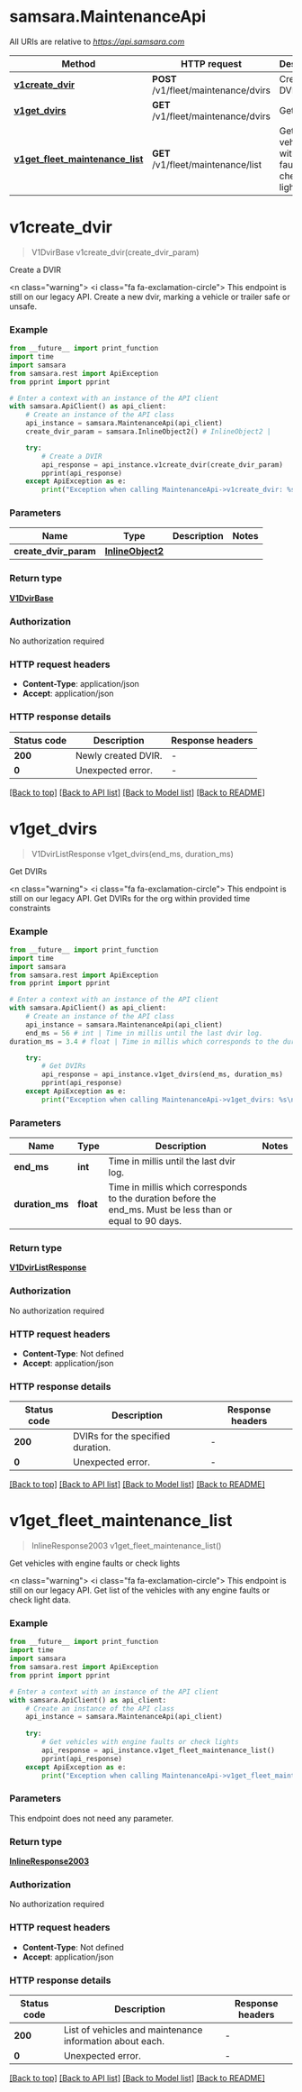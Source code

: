 # samsara.MaintenanceApi

All URIs are relative to *https://api.samsara.com*

Method | HTTP request | Description
------------- | ------------- | -------------
[**v1create_dvir**](MaintenanceApi.md#v1create_dvir) | **POST** /v1/fleet/maintenance/dvirs | Create a DVIR
[**v1get_dvirs**](MaintenanceApi.md#v1get_dvirs) | **GET** /v1/fleet/maintenance/dvirs | Get DVIRs
[**v1get_fleet_maintenance_list**](MaintenanceApi.md#v1get_fleet_maintenance_list) | **GET** /v1/fleet/maintenance/list | Get vehicles with engine faults or check lights


# **v1create_dvir**
> V1DvirBase v1create_dvir(create_dvir_param)

Create a DVIR

<n class=\"warning\"> <nh> <i class=\"fa fa-exclamation-circle\"></i> This endpoint is still on our legacy API. </nh> </n>  Create a new dvir, marking a vehicle or trailer safe or unsafe.

### Example

```python
from __future__ import print_function
import time
import samsara
from samsara.rest import ApiException
from pprint import pprint

# Enter a context with an instance of the API client
with samsara.ApiClient() as api_client:
    # Create an instance of the API class
    api_instance = samsara.MaintenanceApi(api_client)
    create_dvir_param = samsara.InlineObject2() # InlineObject2 | 

    try:
        # Create a DVIR
        api_response = api_instance.v1create_dvir(create_dvir_param)
        pprint(api_response)
    except ApiException as e:
        print("Exception when calling MaintenanceApi->v1create_dvir: %s\n" % e)
```

### Parameters

Name | Type | Description  | Notes
------------- | ------------- | ------------- | -------------
 **create_dvir_param** | [**InlineObject2**](InlineObject2.md)|  | 

### Return type

[**V1DvirBase**](V1DvirBase.md)

### Authorization

No authorization required

### HTTP request headers

 - **Content-Type**: application/json
 - **Accept**: application/json

### HTTP response details
| Status code | Description | Response headers |
|-------------|-------------|------------------|
**200** | Newly created DVIR. |  -  |
**0** | Unexpected error. |  -  |

[[Back to top]](#) [[Back to API list]](../README.md#documentation-for-api-endpoints) [[Back to Model list]](../README.md#documentation-for-models) [[Back to README]](../README.md)

# **v1get_dvirs**
> V1DvirListResponse v1get_dvirs(end_ms, duration_ms)

Get DVIRs

<n class=\"warning\"> <nh> <i class=\"fa fa-exclamation-circle\"></i> This endpoint is still on our legacy API. </nh> </n>  Get DVIRs for the org within provided time constraints

### Example

```python
from __future__ import print_function
import time
import samsara
from samsara.rest import ApiException
from pprint import pprint

# Enter a context with an instance of the API client
with samsara.ApiClient() as api_client:
    # Create an instance of the API class
    api_instance = samsara.MaintenanceApi(api_client)
    end_ms = 56 # int | Time in millis until the last dvir log.
duration_ms = 3.4 # float | Time in millis which corresponds to the duration before the end_ms. Must be less than or equal to 90 days.

    try:
        # Get DVIRs
        api_response = api_instance.v1get_dvirs(end_ms, duration_ms)
        pprint(api_response)
    except ApiException as e:
        print("Exception when calling MaintenanceApi->v1get_dvirs: %s\n" % e)
```

### Parameters

Name | Type | Description  | Notes
------------- | ------------- | ------------- | -------------
 **end_ms** | **int**| Time in millis until the last dvir log. | 
 **duration_ms** | **float**| Time in millis which corresponds to the duration before the end_ms. Must be less than or equal to 90 days. | 

### Return type

[**V1DvirListResponse**](V1DvirListResponse.md)

### Authorization

No authorization required

### HTTP request headers

 - **Content-Type**: Not defined
 - **Accept**: application/json

### HTTP response details
| Status code | Description | Response headers |
|-------------|-------------|------------------|
**200** | DVIRs for the specified duration. |  -  |
**0** | Unexpected error. |  -  |

[[Back to top]](#) [[Back to API list]](../README.md#documentation-for-api-endpoints) [[Back to Model list]](../README.md#documentation-for-models) [[Back to README]](../README.md)

# **v1get_fleet_maintenance_list**
> InlineResponse2003 v1get_fleet_maintenance_list()

Get vehicles with engine faults or check lights

<n class=\"warning\"> <nh> <i class=\"fa fa-exclamation-circle\"></i> This endpoint is still on our legacy API. </nh> </n>  Get list of the vehicles with any engine faults or check light data.

### Example

```python
from __future__ import print_function
import time
import samsara
from samsara.rest import ApiException
from pprint import pprint

# Enter a context with an instance of the API client
with samsara.ApiClient() as api_client:
    # Create an instance of the API class
    api_instance = samsara.MaintenanceApi(api_client)
    
    try:
        # Get vehicles with engine faults or check lights
        api_response = api_instance.v1get_fleet_maintenance_list()
        pprint(api_response)
    except ApiException as e:
        print("Exception when calling MaintenanceApi->v1get_fleet_maintenance_list: %s\n" % e)
```

### Parameters
This endpoint does not need any parameter.

### Return type

[**InlineResponse2003**](InlineResponse2003.md)

### Authorization

No authorization required

### HTTP request headers

 - **Content-Type**: Not defined
 - **Accept**: application/json

### HTTP response details
| Status code | Description | Response headers |
|-------------|-------------|------------------|
**200** | List of vehicles and maintenance information about each. |  -  |
**0** | Unexpected error. |  -  |

[[Back to top]](#) [[Back to API list]](../README.md#documentation-for-api-endpoints) [[Back to Model list]](../README.md#documentation-for-models) [[Back to README]](../README.md)

